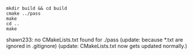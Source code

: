 ```
mkdir build && cd build
cmake ../pass
make
cd ..
make
```

shawn233: no CMakeLists.txt found for ./pass 
(update: because *.txt are ignored in .gitignore)
(update: CMakeLists.txt now gets updated normally.)